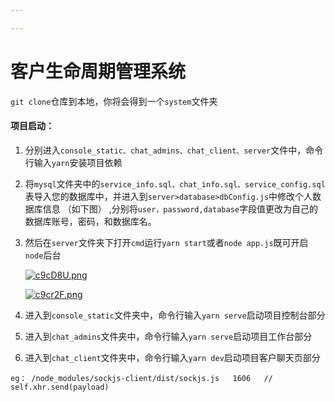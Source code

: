```yaml
---

---
```


# 客户生命周期管理系统

`git clone`仓库到本地，你将会得到一个`system`文件夹

#### 项目启动：

1. 分别进入`console_static、chat_admins、chat_client、server`文件中，命令行输入`yarn`安装项目依赖

2. 将`mysql`文件夹中的`service_info.sql、chat_info.sql、service_config.sql`表导入您的数据库中，并进入到`server>database>dbConfig.js`中修改个人数据库信息 （如下图） ,分别将`user，password,database`字段值更改为自己的数据库账号，密码，和数据库名。

3. 然后在`server`文件夹下打开`cmd`运行`yarn start`或者`node app.js`既可开启`node`后台

   [![c9cD8U.png](https://z3.ax1x.com/2021/03/29/c9cD8U.png)](https://imgtu.com/i/c9cD8U)

   [![c9cr2F.png](https://z3.ax1x.com/2021/03/29/c9cr2F.png)](https://imgtu.com/i/c9cr2F)

4. 进入到`console_static`文件夹中，命令行输入`yarn serve`启动项目控制台部分

5. 进入到`chat_admins`文件夹中，命令行输入`yarn serve`启动项目工作台部分

6. 进入到`chat_client`文件夹中，命令行输入`yarn dev`启动项目客户聊天页部分

`eg： /node_modules/sockjs-client/dist/sockjs.js   1606   // self.xhr.send(payload) `



